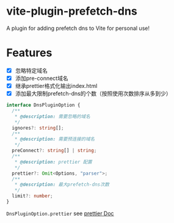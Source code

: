 # vite-plugin-prefetch-dns

A plugin for adding prefetch dns to Vite for personal use!

# Features

- [x] 忽略特定域名
- [x] 添加pre-connect域名
- [x] 继承prettier格式化输出index.html
- [x] 添加最大限制prefetch-dns的个数（按照使用次数排序从多到少）

```typescript
interface DnsPluginOption {
  /**
   * @description: 需要忽略的域名
   */
  ignores?: string[];
  /**
   * @description: 需要预连接的域名
   */
  preConnect?: string[] | string;
  /**
   * @description: prettier 配置
   */
  prettier?: Omit<Options, "parser">;
  /**
   * @description: 最大prefetch-dns次数
   */
  limit?: number;
}
```
`DnsPluginOption.prettier` see [prettier Doc](https://prettier.io/docs/en/options)